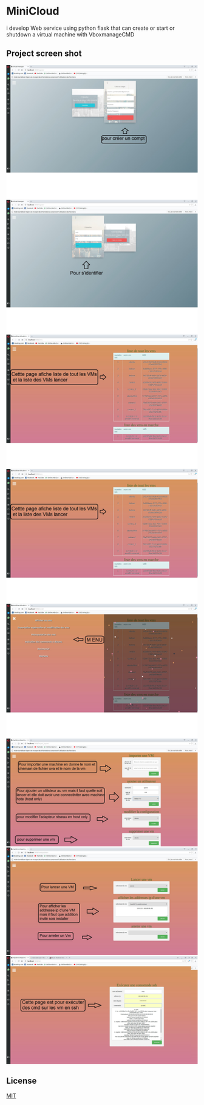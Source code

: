 # MiniCloud
i develop Web service using python flask that can create or start or shutdown a virtual machine with VboxmanageCMD 

## Project screen shot  


![](images/1.jpg)
![](images/2.jpg)
![](images/3.jpg)
![](images/4.jpg)
![](images/5.jpg)
![](images/6.jpg)
![](images/7.jpg)
![](images/8.jpg)

## License
[MIT](https://choosealicense.com/licenses/mit/)
